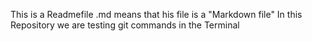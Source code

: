 This is a Readmefile 
.md means that his file is a "Markdown file"
In this Repository we are testing git commands in the Terminal

